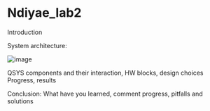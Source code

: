 # Ndiyae_lab2

 Introduction
 
 System architecture:
 
 ![image](https://github.com/ESN2024/Ndiyae_lab2/assets/153745637/b56abd49-9f53-411d-93ee-fec78a6df0ee)

  QSYS components and their interaction, HW blocks, design choices
Progress, results

Conclusion: 
  What have you learned, comment progress, pitfalls and solutions
